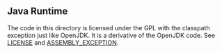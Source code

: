## Java Runtime

The code in this directory is licensed under the GPL with the classpath exception just like OpenJDK. It is a derivative
of the OpenJDK code. See [LICENSE](LICENSE) and [ASSEMBLY_EXCEPTION](ASSEMBLY_EXCEPTION).
